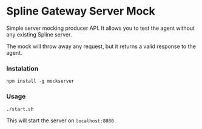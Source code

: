 Spline Gateway Server Mock
===

Simple server mocking producer API. It allows you to test the agent without any existing Spline server.

The mock will throw away any request, but it returns a valid response to the agent.

### Instalation
```
npm install -g mockserver
```

### Usage
```
./start.sh
```
This will start the server on `localhost:8080`
